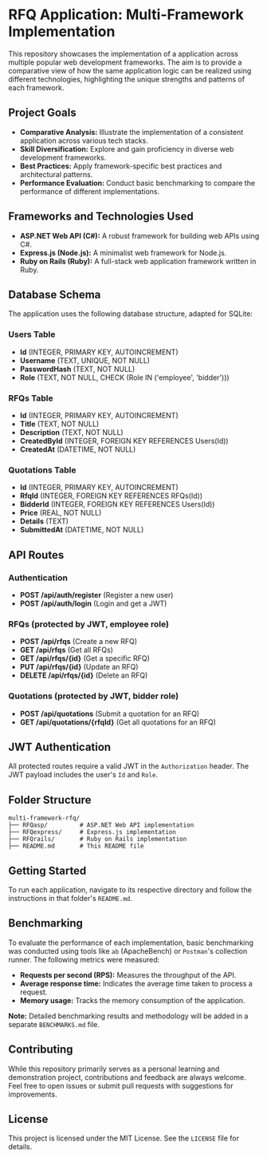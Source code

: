 
# RFQ Application: Multi-Framework Implementation

This repository showcases the implementation of a  application across multiple popular web development frameworks. The aim is to provide a comparative view of how the same application logic can be realized using different technologies, highlighting the unique strengths and patterns of each framework. 

## Project Goals

* **Comparative Analysis:** Illustrate the implementation of a consistent application across various tech stacks.
* **Skill Diversification:** Explore and gain proficiency in diverse web development frameworks.
* **Best Practices:** Apply framework-specific best practices and architectural patterns.
* **Performance Evaluation:** Conduct basic benchmarking to compare the performance of different implementations.

## Frameworks and Technologies Used

* **ASP.NET Web API (C#):** A robust framework for building web APIs using C#.
* **Express.js (Node.js):** A minimalist web framework for Node.js.
* **Ruby on Rails (Ruby):** A full-stack web application framework written in Ruby.

## Database Schema

The application uses the following database structure, adapted for SQLite:

### Users Table

* **Id** (INTEGER, PRIMARY KEY, AUTOINCREMENT)
* **Username** (TEXT, UNIQUE, NOT NULL)
* **PasswordHash** (TEXT, NOT NULL)
* **Role** (TEXT, NOT NULL, CHECK (Role IN ('employee', 'bidder')))

### RFQs Table

* **Id** (INTEGER, PRIMARY KEY, AUTOINCREMENT)
* **Title** (TEXT, NOT NULL)
* **Description** (TEXT, NOT NULL)
* **CreatedById** (INTEGER, FOREIGN KEY REFERENCES Users(Id))
* **CreatedAt** (DATETIME, NOT NULL)

### Quotations Table

* **Id** (INTEGER, PRIMARY KEY, AUTOINCREMENT)
* **RfqId** (INTEGER, FOREIGN KEY REFERENCES RFQs(Id))
* **BidderId** (INTEGER, FOREIGN KEY REFERENCES Users(Id))
* **Price** (REAL, NOT NULL)
* **Details** (TEXT)
* **SubmittedAt** (DATETIME, NOT NULL)

## API Routes

### Authentication

* **POST /api/auth/register** (Register a new user)
* **POST /api/auth/login** (Login and get a JWT)

### RFQs (protected by JWT, employee role)

* **POST /api/rfqs** (Create a new RFQ)
* **GET /api/rfqs** (Get all RFQs)
* **GET /api/rfqs/{id}** (Get a specific RFQ)
* **PUT /api/rfqs/{id}** (Update an RFQ)
* **DELETE /api/rfqs/{id}** (Delete an RFQ)

### Quotations (protected by JWT, bidder role)

* **POST /api/quotations** (Submit a quotation for an RFQ)
* **GET /api/quotations/{rfqId}** (Get all quotations for an RFQ)

## JWT Authentication

All protected routes require a valid JWT in the `Authorization` header. The JWT payload includes the user's `Id` and `Role`.

## Folder Structure

```
multi-framework-rfq/
├── RFQasp/         # ASP.NET Web API implementation
├── RFQexpress/     # Express.js implementation
├── RFQrails/       # Ruby on Rails implementation
├── README.md       # This README file
```

## Getting Started

To run each application, navigate to its respective directory and follow the instructions in that folder's `README.md`.

## Benchmarking

To evaluate the performance of each implementation, basic benchmarking was conducted using tools like `ab` (ApacheBench) or `Postman`'s collection runner. The following metrics were measured:

* **Requests per second (RPS):** Measures the throughput of the API.
* **Average response time:** Indicates the average time taken to process a request.
* **Memory usage:** Tracks the memory consumption of the application.

**Note:** Detailed benchmarking results and methodology will be added in a separate `BENCHMARKS.md` file.

## Contributing

While this repository primarily serves as a personal learning and demonstration project, contributions and feedback are always welcome. Feel free to open issues or submit pull requests with suggestions for improvements.

## License

This project is licensed under the MIT License. See the `LICENSE` file for details.


